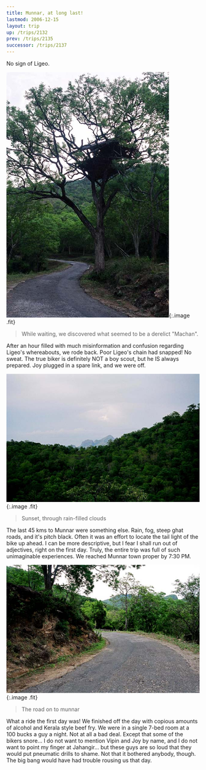 ```yaml
---
title: Munnar, at long last!
lastmod: 2006-12-15
layout: trip
up: /trips/2132
prev: /trips/2135
successor: /trips/2137
---
```


No sign of Ligeo.

 ![What Machan!](/images/trips/munnar/27030032.jpg 'What Machan!'){:.image .fit}

> While waiting, we discovered what seemed to be a derelict &quot;Machan&quot;.

 After an hour filled with much misinformation and confusion regarding Ligeo's whereabouts, we rode back. Poor Ligeo's chain had snapped!  No sweat. The true biker is definitely NOT a boy scout, but he IS always prepared. Joy plugged in a spare link, and we were off.

 ![Sunset I think](/images/trips/munnar/27030034.jpg 'Sunset I think'){:.image .fit}

> Sunset, through rain-filled clouds

 The last 45 kms to Munnar were something else. Rain, fog, steep ghat roads, and it's pitch black. Often it was an effort to locate the tail light of the bike up ahead. I can be more descriptive, but I fear I shall run out of adjectives, right on the first day. Truly, the entire trip was full of such unimaginable experiences. We reached Munnar town proper by 7:30 PM.

 ![Road Ahead](/images/trips/munnar/27030035.jpg 'Road Ahead'){:.image .fit}

> The road on to munnar 

 What a ride the first day was! We finished off the day with copious amounts of alcohol and Kerala style beef fry. We were in a single 7-bed room  at a 100 bucks a guy a night. Not at all a bad deal. Except that some of the bikers snore... I do not want to mention Vipin and Joy by name, and I do not want to point my finger at Jahangir... but these guys are so loud that they would put pneumatic drills to shame. Not that it bothered anybody, though.  The big bang would have had trouble rousing us that day.
